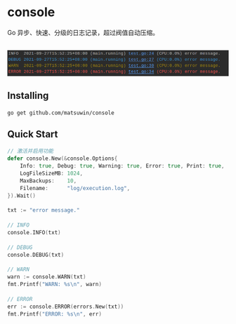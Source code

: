 # console

Go 异步、快速、分级的日志记录，超过阀值自动压缩。

<br>

<img src="examples/demo.png">

<br>

## Installing

```
go get github.com/matsuwin/console
```

## Quick Start

```go
// 激活并启用功能
defer console.New(&console.Options{
    Info: true, Debug: true, Warning: true, Error: true, Print: true,
    LogFileSizeMB: 1024,
    MaxBackups:    10,
    Filename:      "log/execution.log",
}).Wait()

txt := "error message."

// INFO
console.INFO(txt)

// DEBUG
console.DEBUG(txt)

// WARN
warn := console.WARN(txt)
fmt.Printf("WARN: %s\n", warn)

// ERROR
err := console.ERROR(errors.New(txt))
fmt.Printf("ERROR: %s\n", err)
```

